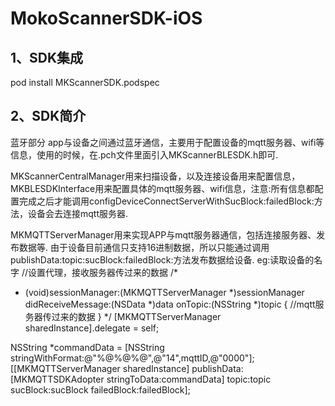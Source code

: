 # MokoScannerSDK-iOS
## 1、SDK集成
pod install MKScannerSDK.podspec
## 2、SDK简介

蓝牙部分
app与设备之间通过蓝牙通信，主要用于配置设备的mqtt服务器、wifi等信息，使用的时候，在.pch文件里面引入MKScannerBLESDK.h即可.

MKScannerCentralManager用来扫描设备，以及连接设备用来配置信息，MKBLESDKInterface用来配置具体的mqtt服务器、wifi信息，注意:所有信息都配置完成之后才能调用configDeviceConnectServerWithSucBlock:failedBlock:方法，设备会去连接mqtt服务器.

MKMQTTServerManager用来实现APP与mqtt服务器通信，包括连接服务器、发布数据等.
由于设备目前通信只支持16进制数据，所以只能通过调用publishData:topic:sucBlock:failedBlock:方法发布数据给设备.
eg:读取设备的名字
//设置代理，接收服务器传过来的数据
/*
  - (void)sessionManager:(MKMQTTServerManager *)sessionManager didReceiveMessage:(NSData *)data onTopic:(NSString *)topic {
    //mqtt服务器传过来的数据
  }
*/
[MKMQTTServerManager sharedInstance].delegate = self;

NSString *commandData = [NSString stringWithFormat:@"%@%@%@",@"14",mqttID,@"0000"];
[[MKMQTTServerManager sharedInstance] publishData:[MKMQTTSDKAdopter stringToData:commandData]
                                            topic:topic
                                         sucBlock:sucBlock
                                      failedBlock:failedBlock];
